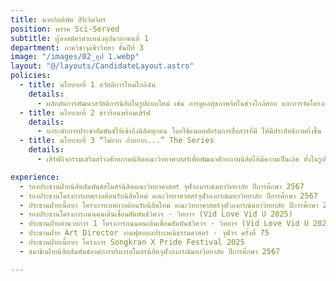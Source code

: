 ```yaml
---
title: นายกิตติพัศ สิริเจิมจิตร
position: พรรค Sci-Served
subtitle: ผู้ลงสมัครตำแหน่งอุปนายกคนที่ 1
department: ภาควิชาจุลชีววิทยา ชั้นปีที่ 3
image: "/images/02_อุป 1.webp"
layout: "@/layouts/CandidateLayout.astro"
policies:
  - title: นโยบายที่ 1 สวัสดิการใหม่ใกล้ฉัน
    details:
      - ผลักดันการพัฒนาสวัสดิการนิสิตในรูปแบบใหม่ เช่น การดูแลสุขภาพจิตในช่วงใกล้สอบ และการจัดโครงการสนับสนุนนิสิตคณะวิทยาศาสตร์ เช่น โครงการผ่อนคลายอารมณ์หลังสอบผ่านการบําบัดด้วยเสียงเพลง พร้อมทั้งยกระดับสวัสดิการเดิมให้มีความทั่วถึงนิสิตทุกคนและทําให้มีความน่าสนใจและหลากหลายมากขึ้น
  - title: นโยบายที่ 2 ข่าวร้อนพร้อมเสิร์ฟ
    details:
      - ยกระดับการประชาสัมพันธ์ให้เข้าถึงนิสิตทุกคน โดยใช้แพลตฟอร์มการสื่อสารที่มี ให้มีประสิทธิภาพยิ่งขึ้น เพื่อให้นิสิตได้เข้าถึงการแจ้งข่าวสาร และข้อมูลที่เป็นประโยชน์อย่างมีประสิทธิภาพมากยิ่งขึ้น
  - title: นโยบายที่ 3 “ไม่ยาก ถ้าอยาก...” The Series
    details:
      - เสิร์ฟกิจกรรมเสริมสร้างศักยภาพนิสิตคณะวิทยาศาสตร์เพื่อพัฒนาศักยภาพนิสิตให้มีความเป็นเลิศ ทั้งในรูปแบบ Workshop เช่น Workshop โปรแกรมต่าง ๆ ที่เกี่ยวข้องกับการเรียนในคณะวิทยาศาสตร์หรือ Workshop เสริมสร้างทักษะการใช้ชีวิต ผ่านโครงการ “ไม่ยาก ถ้าอยาก....” และโครงการพัฒนาตนเองในด้านต่าง ๆ เช่น Vidya Marketplace ที่จะสนับสนุนให้นิสิตสามารนําของมาขายได้

experience:
  - รองประธานฝ่ายนิสิตสัมพันธ์สโมสรนิสิตคณะวิทยาศาสตร์ จุฬาลงกรณ์มหาวิทยาลัย ปีการศึกษา 2567
  - รองประธานโครงการเทศกาลต้อนรับนิสิตใหม่ คณะวิทยาศาสตร์จุฬาลงกรณ์มหาวิทยาลัย ปีการศึกษา 2567
  - ประธานฝ่ายเนื้อหา โครงการเทศกาลต้อนรับนิสิตใหม่ คณะวิทยาศาสตร์จุฬาลงกรณ์มหาวิทยาลัย ปีการศึกษา 2566
  - รองประธานโครงการถนนคนเดินเชื่อมสัมพันธ์วิศวฯ - วิทยาฯ (Vid Love Vid U 2025)
  - ประธานฝ่ายอํานวยการ 1 โครงการถนนคนเดินเชื่อมสัมพันธ์วิศวฯ - วิทยาฯ (Vid Love Vid U 2024)
  - ประธานฝ่าย Art Director งานฟุตบอลประเพณีธรรมศาสตร์ - จุฬาฯ ครั้งที่ 75
  - ประธานฝ่ายเนื้อหา โครงการ Songkran X Pride Festival 2025
  - สมาชิกฝ่ายนิสิตสัมพันธ์องค์การบริหารสโมสรนิสิตจุฬาลงกรณ์มหาวิทยาลัย ปีการศึกษา 2567

---
```

